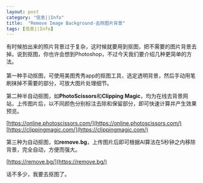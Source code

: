 ```yaml
---
layout: post
category: "信息||Info"
title:  "Remove Image Background-去除图片背景"
tags: [信息||Info]
---
```

有时候拍出来的照片背景过于复杂，这时候就要用到抠图，把不需要的图片背景去掉。说到抠图，你也许会想到Photoshop，不过今天我们要介绍几种更简单的方法。<br><br>
第一种手动抠图，可使用美图秀秀app的抠图工具，选定透明背景，然后手动用笔刷抹掉不需要的部分，可放大图片处理细节。<br>

第二种半自动抠图，如**PhotoScissors**和**Clipping Magic**，均为在线去背景网站，上传图片后，以不同颜色分别标注去除和保留部分，即可快速计算并产生效果预览。    

[https://online.photoscissors.com/](https://online.photoscissors.com/)         
[https://clippingmagic.com/](https://clippingmagic.com/) <br>

第三种为自动抠图，如**remove.bg**，上传图片后即可根据AI算法在5秒钟之内移除背景，完全自动，方便而强大。    

[https://remove.bg/](https://remove.bg/) <br>

话不多少，我要去抠图了。
